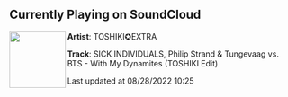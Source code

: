 ## Currently Playing on SoundCloud

[<img align="left" width="100" src="https://i1.sndcdn.com/artworks-rCbkPNa6E4ClBq5u-y85qdg-t500x500.jpg">](https://soundcloud.com/toshiki-extra/sick-individuals-philip-strand-tungevaag-vs-bts-with-my-dynamites-toshiki-edit)

**Artist**: TOSHIKI✪EXTRA 

**Track**: SICK INDIVIDUALS, Philip Strand & Tungevaag vs. BTS - With My Dynamites (TOSHIKI Edit)

Last updated at 08/28/2022 10:25

